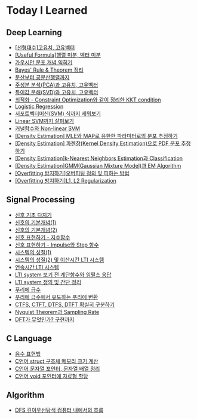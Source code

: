 # Today I Learned


## Deep Learning
* [[선형대수]고유치, 고유벡터](https://keyboard-lover.tistory.com/41)
* [[Useful Formula]행렬 미분, 벡터 미분](https://keyboard-lover.tistory.com/40)
* [가우시안 분포 개념 익히기](https://keyboard-lover.tistory.com/31)
* [Bayes' Rule & Theorem 정리](https://keyboard-lover.tistory.com/32)
* [분산부터 공분산행렬까지](https://keyboard-lover.tistory.com/30)
* [주성분 분석(PCA)과 고유치, 고유벡터](https://keyboard-lover.tistory.com/11)
* [특이값 분해(SVD)와 고유치, 고유벡터](https://keyboard-lover.tistory.com/12)
* [최적화 - Constraint Optimization와 같이 정리한 KKT condition](https://keyboard-lover.tistory.com/20)
* [Logistic Regression](https://keyboard-lover.tistory.com/49)
* [서포트벡터머신(SVM) 식까지 세워보기](https://keyboard-lover.tistory.com/22)
* [Linear SVM까지 살펴보기](https://keyboard-lover.tistory.com/23)
* [커널함수와 Non-linear SVM](https://keyboard-lover.tistory.com/24)
* [[Density Estimation] MLE와 MAP로 유한한 파라미터로의 분포 추정하기](https://keyboard-lover.tistory.com/34)
* [[Density Estimation] 파젠창(Kernel Density Estimation)으로 PDF 분포 추정하기](https://keyboard-lover.tistory.com/35)
* [[Density Estimation]k-Nearest Neighbors Estimation과 Classification](https://keyboard-lover.tistory.com/36)
* [[Density Estimation]GMM(Gaussian Mixture Model)과 EM Algorithm](https://keyboard-lover.tistory.com/37)
* [[Overfitting 방지하기]오버피팅 정의 및 피하는 방법](https://keyboard-lover.tistory.com/38)
* [[Overfitting 방지하기]L1, L2 Regularization](https://keyboard-lover.tistory.com/39)


## Signal Processing
* [신호 기초 다지기](https://keyboard-lover.tistory.com/14)
* [신호의 기본개념(1)](https://keyboard-lover.tistory.com/42)
* [신호의 기본개념(2)](https://keyboard-lover.tistory.com/43)
* [신호 표현하기 - 지수함수](https://keyboard-lover.tistory.com/44)
* [신호 표현하기 - Impulse와 Step 함수](https://keyboard-lover.tistory.com/45)
* [시스템의 성질(1)](https://keyboard-lover.tistory.com/46)
* [시스템의 성질(2) 및 이산시간 LTI 시스템](https://keyboard-lover.tistory.com/47)
* [연속시간 LTI 시스템](https://keyboard-lover.tistory.com/48)
* [LTI system 보기 전 계단함수와 임펄스 응답](https://keyboard-lover.tistory.com/17)
* [LTI system 정의 및 간단 정리](https://keyboard-lover.tistory.com/18)
* [푸리에 급수](https://keyboard-lover.tistory.com/13)
* [푸리에 급수에서 유도하는 푸리에 변환](https://keyboard-lover.tistory.com/16)
* [CTFS, CTFT, DTFS, DTFT 확실히 구분하기](https://keyboard-lover.tistory.com/19)
* [Nyquist Theorem과 Sampling Rate](https://keyboard-lover.tistory.com/25)
* [DFT가 무엇인가? 구현까지](https://keyboard-lover.tistory.com/9)



## C Language
* [음수 표현법](https://keyboard-lover.tistory.com/21)
* [C언어 struct 구조체 메모리 크기 계산](https://keyboard-lover.tistory.com/27)  
* [C언어 문자열 포인터, 문자열 배열 정리](https://keyboard-lover.tistory.com/28)
* [C언어 void 포인터에 자료형 할당](https://keyboard-lover.tistory.com/29)



## Algorithm
* [DFS 깊이우선탐색 컴퓨터 내에서의 흐름](https://keyboard-lover.tistory.com/26)
